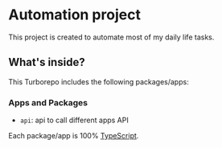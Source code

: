 # Automation project

This project is created to automate most of my daily life tasks.

## What's inside?

This Turborepo includes the following packages/apps:

### Apps and Packages

- `api`: api to call different apps API

Each package/app is 100% [TypeScript](https://www.typescriptlang.org/).
